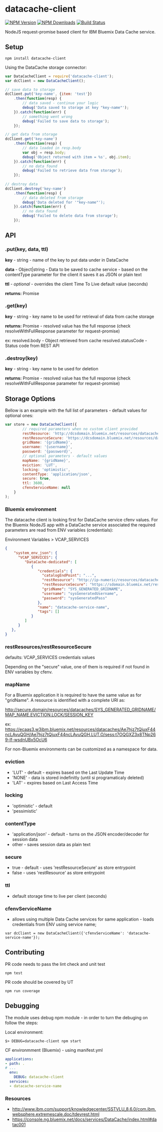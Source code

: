# datacache-client

[![NPM Version][npm-image]][npm-url]
[![NPM Downloads][downloads-image]][downloads-url]
[![Build Status][travis-image]][travis-url]

NodeJS request-promise based client for IBM Bluemix Data Cache service.

## Setup

```
npm install datacache-client
```

Using the DataCache storage connector:

```javascript
var DataCacheClient = require('datacache-client');
var dcClient = new DataCacheClient();

// save data to storage
dcClient.put('key-name', {item: 'test'})
	.then(function(resp) {
    	// data saved - continue your logic
        debug('Data saved to storage at key "key-name"');
	}).catch(function(err) {
    	// something went wrong
        debug('Failed to save data to storage');
    });

// get data from storage
dcClient.get('key-name')
	.then(function(resp) {
    	// data loaded in resp.body
        var obj = resp.body;
        debug('Object returned with item = %s', obj.item);
	}).catch(function(err) {
    	// no data found
        debug('Failed to retrieve data from storage');
    });
    
// destroy data
dcClient.destroy('key-name')
	.then(function(resp) {
    	// data deleted from storage
        debug('Data deleted for '"key-name"');
	}).catch(function(err) {
    	// no data found
        debug('Failed to delete data from storage');
    });
```
## API

### .put(key, data, ttl)

**key** - string - name of the key to put data under in DataCache

**data** - Object|string - Data to be saved to cache service - based on the contentType parameter for the client it saves it as JSON or plain text

**ttl** - *optional* - overrides the client Time To Live default value (seconds)

**returns:** Promise

### .get(key)

**key** - string - key name to be used for retrieval of data from cache storage

**returns:** Promise - resolved value has the full response (check resolveWithFullResponse parameter for request-promise)

ex:
resolved.body - Object retrieved from cache
resolved.statusCode - Status code from REST API

### .destroy(key)

**key** - string - key name to be used for deletion

**returns:** Promise - resolved value has the full response (check resolveWithFullResponse parameter for request-promise)

## Storage Options

Bellow is an example with the full list of parameters - default values for optional ones:

```javascript
var store = new DataCacheClient({
        // required parameters when no custom client provided
        restResource: 'http://dcsdomain.bluemix.net/resources/datacaches/{gridName}',
        restResourceSecure: 'https://dcsdomain.bluemix.net/resources/datacaches/{gridName}',
        gridName: '{gridName}',
        username: '{username}',
        password: '{password}',
        // optional parameters - default values
        mapName: '{gridName}',
        eviction: 'LUT',
        locking: 'optimistic',
        contentType: 'application/json',
        secure: true,
        ttl: 3600,
        cfenvServiceName: null
    }
);

```

### Bluemix environment

The datacache client is looking first for DataCache service cfenv values. For the Bluemix NodeJS app with a DataCache service associated the required parameters are read from ENV variables (credentials): 

Environment Variables > VCAP_SERVICES

```json
{
    "system_env_json": {
      "VCAP_SERVICES": {
         "DataCache-dedicated": [
            {
               "credentials": {
                 "catalogEndPoint": "...",
                 "restResource": "http://ip-numeric/resources/datacaches/SYS_GENERATED_GRIDNAME",
                 "restResourceSecure": "https://sdomain.bluemix.net/resources/datacaches/SYS_GENERATED_GRIDNAME",
                 "gridName": "SYS_GENERATED_GRIDNAME",
                 "username": "sysGeneratedUsername",
                 "password": "sysGeneratedPass"
               },
               "name": "datacache-service-name",
               "tags": []
            }
         ]
      }
   },
}
```

### restResources/restResourceSecure
defaults: VCAP_SERVICES credentials values

Depending on the "secure" value, one of them is required if not found in ENV variables by cfenv.


### mapName
For a Bluemix application it is required to have the same value as for "gridName". A resource is identified with a complete URI as:

http://secure.domain/resources/datacaches/SYS_GENERATED_GRIDNAME/MAP_NAME.EVICTION.LOCK/SESSION_KEY

ex:
https://ecaas3.w3ibm.bluemix.net/resources/datacaches/Ae7hjz7tQjuxF44ncLAvuQGH/Ae7hjz7tQjuxF44ncLAvuQGH.LUT.O/sess:t7OQGXZ3x8TNp269-lf-wsdnUBx5OcU6

For non-Bluemix environments can be customized as a namespace for data.

### eviction
- 'LUT' - default - expires based on the Last Update Time
- 'NONE' - data is stored indefinitly (until si programaticaly deleted)
- 'LAT' - expires based on Last Access Time

### locking
- 'optimistic' - default
- 'pessimistic'

### contentType
- 'application/json' - default - turns on the JSON encoder/decoder for session data
- other - saves session data as plain text

### secure
- true - default - uses 'restResourceSecure' as store entrypoint
- false  - uses 'restResource' as store entrypoint

### ttl
- default storage time to live per client (seconds)

### cfenvServiceName
- allows using multiple Data Cache services for same application - loads credentials from ENV using service name;

```
var dcClient = new DataCacheClient({'cfenvServiceName': 'datacache-service-name'});
```


## Contributing

PR code needs to pass the lint check and unit test

```
npm test
```
PR code should be covered by UT

```
npm run coverage
```
## Debugging
The module uses debug npm module - in order to turn the debuging on follow the steps:

Local environment:
```
$> DEBUG=datacache-client npm start
```

CF environmment (Bluemix) - using manifest.yml

```yaml
applications:
- path: .
# ...
  env:
    DEBUG: datacache-client
  services:
  - datacache-service-name
```

### Resources

- http://www.ibm.com/support/knowledgecenter/SSTVLU_8.6.0/com.ibm.websphere.extremescale.doc/tdevrest.html
- https://console.ng.bluemix.net/docs/services/DataCache/index.html#datac001


[npm-image]: https://img.shields.io/npm/v/datacache-client.svg
[npm-url]: https://npmjs.org/package/datacache-client
[travis-image]: https://img.shields.io/travis/adriantanasa/datacache-client/master.svg
[travis-url]: https://travis-ci.org/adriantanasa/datacache-client
[downloads-image]: https://img.shields.io/npm/dm/datacache-client.svg
[downloads-url]: https://npmjs.org/package/datacache-client
